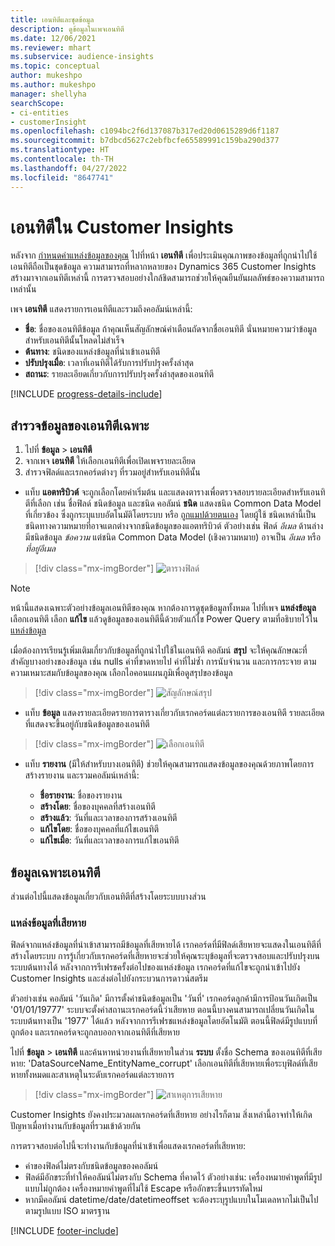 ```yaml
---
title: เอนทิตีและชุดข้อมูล
description: ดูข้อมูลในเพจเอนทิตี
ms.date: 12/06/2021
ms.reviewer: mhart
ms.subservice: audience-insights
ms.topic: conceptual
author: mukeshpo
ms.author: mukeshpo
manager: shellyha
searchScope:
- ci-entities
- customerInsight
ms.openlocfilehash: c1094bc2f6d137087b317ed20d0615289d6f1187
ms.sourcegitcommit: b7dbcd5627c2ebfbcfe65589991c159ba290d377
ms.translationtype: HT
ms.contentlocale: th-TH
ms.lasthandoff: 04/27/2022
ms.locfileid: "8647741"
---
```

# <a name="entities-in-customer-insights"></a>เอนทิตีใน Customer Insights

หลังจาก [กำหนดค่าแหล่งข้อมูลของคุณ](data-sources.md) ไปที่หน้า **เอนทิตี** เพื่อประเมินคุณภาพของข้อมูลที่ถูกนำไปใช้ เอนทิตีถือเป็นชุดข้อมูล ความสามารถที่หลากหลายของ Dynamics 365 Customer Insights สร้างมาจากเอนทิตีเหล่านี้ การตรวจสอบอย่างใกล้ชิดสามารถช่วยให้คุณยืนยันผลลัพธ์ของความสามารถเหล่านั้น

เพจ **เอนทิตี** แสดงรายการเอนทิตีและรวมถึงคอลัมน์เหล่านี้:

- **ชื่อ**: ชื่อของเอนทิตีข้อมูล ถ้าคุณเห็นสัญลักษณ์คำเตือนถัดจากชื่อเอนทิตี นั่นหมายความว่าข้อมูลสำหรับเอนทิตีนั้นโหลดไม่สำเร็จ
- **ต้นทาง**: ชนิดของแหล่งข้อมูลที่นำเข้าเอนทิตี
- **ปรับปรุงเมื่อ**: เวลาที่เอนทิตีได้รับการปรับปรุงครั้งล่าสุด
- **สถานะ**: รายละเอียดเกี่ยวกับการปรับปรุงครั้งล่าสุดของเอนทิตี

[!INCLUDE [progress-details-include](includes/progress-details-pane.md)]

## <a name="explore-a-specific-entitys-data"></a>สำรวจข้อมูลของเอนทิตีเฉพาะ

1. ไปที่ **ข้อมูล** > **เอนทิตี**
1. จากเพจ **เอนทิตี** ให้เลือกเอนทิตีเพื่อเปิดเพจรายละเอียด  
1. สำรวจฟิลด์และเรกคอร์ดต่างๆ ที่รวมอยู่สำหรับเอนทิตีนั้น

- แท็บ **แอตทริบิวต์** จะถูกเลือกโดยค่าเริ่มต้น และแสดงตารางเพื่อตรวจสอบรายละเอียดสำหรับเอนทิตีที่เลือก เช่น ชื่อฟิลด์ ชนิดข้อมูล และชนิด คอลัมน์ **ชนิด** แสดงชนิด Common Data Model ที่เกี่ยวข้อง ซึ่งถูกระบุแบบอัตโนมัติโดยระบบ หรือ [ถูกแมปด้วยตนเอง](map-entities.md) โดยผู้ใช้ ชนิดเหล่านี้เป็นชนิดทางความหมายที่อาจแตกต่างจากชนิดข้อมูลของแอตทริบิวต์ ตัวอย่างเช่น ฟิลด์ *อีเมล* ด้านล่างมีชนิดข้อมูล *ข้อความ* แต่ชนิด Common Data Model (เชิงความหมาย) อาจเป็น *อีเมล* หรือ *ที่อยู่อีเมล*

> [!div class="mx-imgBorder"]
> ![ตารางฟิลด์](media/data-manager-entities-fields.PNG "ตารางฟิลด์")

> [!NOTE]
> หน้านี้แสดงเฉพาะตัวอย่างข้อมูลเอนทิตีของคุณ หากต้องการดูชุดข้อมูลทั้งหมด ไปที่เพจ **แหล่งข้อมูล** เลือกเอนทิตี เลือก **แก้ไข** แล้วดูข้อมูลของเอนทิตีนี้ด้วยตัวแก้ไข Power Query ตามที่อธิบายไว้ใน [แหล่งข้อมูล](data-sources.md)

เมื่อต้องการเรียนรู้เพิ่มเติมเกี่ยวกับข้อมูลที่ถูกนำไปใช้ในเอนทิตี คอลัมน์ **สรุป** จะให้คุณลักษณะที่สำคัญบางอย่างของข้อมูล เช่น nulls ค่าที่ขาดหายไป ค่าที่ไม่ซ้ำ การนับจำนวน และการกระจาย ตามความเหมาะสมกับข้อมูลของคุณ เลือกไอคอนแผนภูมิเพื่อดูสรุปของข้อมูล

> [!div class="mx-imgBorder"]
> ![สัญลักษณ์สรุป](media/data-manager-entities-summary.png "ตารางสรุปข้อมูล")

- แท็บ **ข้อมูล** แสดงรายละเอียดรายการตารางเกี่ยวกับเรกคอร์ดแต่ละรายการของเอนทิตี รายละเอียดที่แสดงจะขึ้นอยู่กับชนิดข้อมูลของเอนทิตี

> [!div class="mx-imgBorder"]
> ![เลือกเอนทิตี](media/data-manager-entities-data.png "เลือกเอนทิตี")

- แท็บ **รายงาน** (มีให้สำหรับบางเอนทิตี) ช่วยให้คุณสามารถแสดงข้อมูลของคุณด้วยภาพโดยการสร้างรายงาน และรวมคอลัมน์เหล่านี้:

  - **ชื่อรายงาน**: ชื่อของรายงาน
  - **สร้างโดย**: ชื่อของบุคคลที่สร้างเอนทิตี
  - **สร้างแล้ว**: วันที่และเวลาของการสร้างเอนทิตี
  - **แก้ไขโดย**: ชื่อของบุคคลที่แก้ไขเอนทิตี
  - **แก้ไขเมื่อ**: วันที่และเวลาของการแก้ไขเอนทิตี 

## <a name="entity-specific-information"></a>ข้อมูลเฉพาะเอนทิตี

ส่วนต่อไปนี้แสดงข้อมูลเกี่ยวกับเอนทิตีที่สร้างโดยระบบบางส่วน

### <a name="corrupted-data-sources"></a>แหล่งข้อมูลที่เสียหาย

ฟิลด์จากแหล่งข้อมูลที่นำเข้าสามารถมีข้อมูลที่เสียหายได้ เรกคอร์ดที่มีฟิลด์เสียหายจะแสดงในเอนทิตีที่สร้างโดยระบบ การรู้เกี่ยวกับเรกคอร์ดที่เสียหายจะช่วยให้คุณระบุข้อมูลที่จะตรวจสอบและปรับปรุงบนระบบต้นทางได้ หลังจากการรีเฟรชครั้งต่อไปของแหล่งข้อมูล เรกคอร์ดที่แก้ไขจะถูกนำเข้าไปยัง Customer Insights และส่งต่อไปยังกระบวนการดาวน์สตรีม 

ตัวอย่างเช่น คอลัมน์ 'วันเกิด' มีการตั้งค่าชนิดข้อมูลเป็น 'วันที่' เรกคอร์ดลูกค้ามีการป้อนวันเกิดเป็น '01/01/19777' ระบบจะตั้งค่าสถานะเรกคอร์ดนี้ว่าเสียหาย ตอนนี้บางคนสามารถเปลี่ยนวันเกิดในระบบต้นทางเป็น '1977' ได้แล้ว หลังจากการรีเฟรชแหล่งข้อมูลโดยอัตโนมัติ ตอนนี้ฟิลด์มีรูปแบบที่ถูกต้อง และเรกคอร์ดจะถูกลบออกจากเอนทิตีที่เสียหาย 

ไปที่ **ข้อมูล** > **เอนทิตี** และค้นหาหน่วยงานที่เสียหายในส่วน **ระบบ** ตั้งชื่อ Schema ของเอนทิตีที่เสียหาย: 'DataSourceName_EntityName_corrupt' เลือกเอนทิตีที่เสียหายเพื่อระบุฟิลด์ที่เสียหายทั้งหมดและสาเหตุในระดับเรกคอร์ดแต่ละรายการ
> [!div class="mx-imgBorder"]
> ![สาเหตุการเสียหาย](media/corruption-reason.png "สาเหตุการเสียหาย")

Customer Insights ยังคงประมวลผลเรกคอร์ดที่เสียหาย อย่างไรก็ตาม สิ่งเหล่านี้อาจทำให้เกิดปัญหาเมื่อทำงานกับข้อมูลที่รวมเข้าด้วยกัน

การตรวจสอบต่อไปนี้จะทำงานกับข้อมูลที่นำเข้าเพื่อแสดงเรกคอร์ดที่เสียหาย: 

- ค่าของฟิลด์ไม่ตรงกับชนิดข้อมูลของคอลัมน์
- ฟิลด์มีอักขระที่ทำให้คอลัมน์ไม่ตรงกับ Schema ที่คาดไว้ ตัวอย่างเช่น: เครื่องหมายคำพูดที่มีรูปแบบไม่ถูกต้อง เครื่องหมายคำพูดที่ไม่ใช้ Escape หรืออักขระขึ้นบรรทัดใหม่
- หากมีคอลัมน์ datetime/date/datetimeoffset จะต้องระบุรูปแบบในโมเดลหากไม่เป็นไปตามรูปแบบ ISO มาตรฐาน


[!INCLUDE [footer-include](includes/footer-banner.md)]
